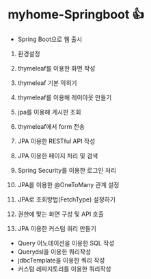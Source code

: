# myhome-Springboot 👍

- Spring Boot으로 웹 출시

1. 환경설정


2. thymeleaf를 이용한 화면 작성

3. thymeleaf 기본 익히기

4. thymeleaf를 이용해 레이아웃 만들기

5. jpa를 이용해 게시판 조회

6. thymeleaf에서 form 전송

7. JPA 이용한 RESTful API 작성

8. JPA 이용한 페이지 처리 및 검색

9. Spring Security를 이용한 로그인 처리

10. JPA를 이용한 @OneToMany 관계 설정

11. JPA로 조회방법(FetchType) 설정하기

12. 권한에 맞는 화면 구성 및 API 호출

13. JPA 이용한 커스텀 쿼리 만들기
- Query 어노테이션을 이용한 SQL 작성
- Querydsl을 이용한 쿼리작성
- jdbcTemplate을 이용한 쿼리 작성
- 커스텀 레파지토리를 이용한 쿼리작성

